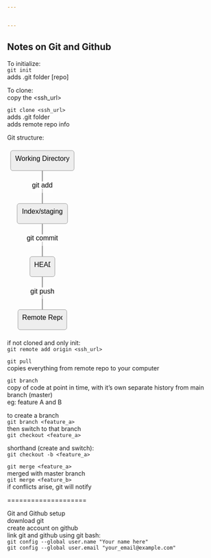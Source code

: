 ```yaml
---


---
```


<h2 id="notes-on-git-and-github">Notes on Git and Github</h2>
<p>To initialize:<br>
<code>git init</code><br>
adds .git folder [repo]</p>
<p>To clone:<br>
copy the &lt;ssh_url&gt;</p>
<p><code>git clone &lt;ssh_url&gt;</code><br>
adds .git folder<br>
adds remote repo info</p>
<p>Git structure:</p>
<pre class=" language-mermaid"><svg id="mermaid-svg-l2monyQq0O1Sr7Qc" width="100%" xmlns="http://www.w3.org/2000/svg" xmlns:xlink="http://www.w3.org/1999/xlink" height="433.0400085449219" style="max-width: 164.22000122070312px;" viewBox="0 -0.0000019073486328125 164.22000122070312 433.0400085449219"><style>#mermaid-svg-l2monyQq0O1Sr7Qc{font-family:"trebuchet ms",verdana,arial,sans-serif;font-size:16px;fill:#000000;}#mermaid-svg-l2monyQq0O1Sr7Qc .error-icon{fill:#552222;}#mermaid-svg-l2monyQq0O1Sr7Qc .error-text{fill:#552222;stroke:#552222;}#mermaid-svg-l2monyQq0O1Sr7Qc .edge-thickness-normal{stroke-width:2px;}#mermaid-svg-l2monyQq0O1Sr7Qc .edge-thickness-thick{stroke-width:3.5px;}#mermaid-svg-l2monyQq0O1Sr7Qc .edge-pattern-solid{stroke-dasharray:0;}#mermaid-svg-l2monyQq0O1Sr7Qc .edge-pattern-dashed{stroke-dasharray:3;}#mermaid-svg-l2monyQq0O1Sr7Qc .edge-pattern-dotted{stroke-dasharray:2;}#mermaid-svg-l2monyQq0O1Sr7Qc .marker{fill:#666;stroke:#666;}#mermaid-svg-l2monyQq0O1Sr7Qc .marker.cross{stroke:#666;}#mermaid-svg-l2monyQq0O1Sr7Qc svg{font-family:"trebuchet ms",verdana,arial,sans-serif;font-size:16px;}#mermaid-svg-l2monyQq0O1Sr7Qc .label{font-family:"trebuchet ms",verdana,arial,sans-serif;color:#000000;}#mermaid-svg-l2monyQq0O1Sr7Qc .cluster-label text{fill:#333;}#mermaid-svg-l2monyQq0O1Sr7Qc .cluster-label span{color:#333;}#mermaid-svg-l2monyQq0O1Sr7Qc .label text,#mermaid-svg-l2monyQq0O1Sr7Qc span{fill:#000000;color:#000000;}#mermaid-svg-l2monyQq0O1Sr7Qc .node rect,#mermaid-svg-l2monyQq0O1Sr7Qc .node circle,#mermaid-svg-l2monyQq0O1Sr7Qc .node ellipse,#mermaid-svg-l2monyQq0O1Sr7Qc .node polygon,#mermaid-svg-l2monyQq0O1Sr7Qc .node path{fill:#eee;stroke:#999;stroke-width:1px;}#mermaid-svg-l2monyQq0O1Sr7Qc .node .label{text-align:center;}#mermaid-svg-l2monyQq0O1Sr7Qc .node.clickable{cursor:pointer;}#mermaid-svg-l2monyQq0O1Sr7Qc .arrowheadPath{fill:#333333;}#mermaid-svg-l2monyQq0O1Sr7Qc .edgePath .path{stroke:#666;stroke-width:1.5px;}#mermaid-svg-l2monyQq0O1Sr7Qc .flowchart-link{stroke:#666;fill:none;}#mermaid-svg-l2monyQq0O1Sr7Qc .edgeLabel{background-color:white;text-align:center;}#mermaid-svg-l2monyQq0O1Sr7Qc .edgeLabel rect{opacity:0.5;background-color:white;fill:white;}#mermaid-svg-l2monyQq0O1Sr7Qc .cluster rect{fill:hsl(210,66.6666666667%,95%);stroke:#26a;stroke-width:1px;}#mermaid-svg-l2monyQq0O1Sr7Qc .cluster text{fill:#333;}#mermaid-svg-l2monyQq0O1Sr7Qc .cluster span{color:#333;}#mermaid-svg-l2monyQq0O1Sr7Qc div.mermaidTooltip{position:absolute;text-align:center;max-width:200px;padding:2px;font-family:"trebuchet ms",verdana,arial,sans-serif;font-size:12px;background:hsl(-160,0%,93.3333333333%);border:1px solid #26a;border-radius:2px;pointer-events:none;z-index:100;}#mermaid-svg-l2monyQq0O1Sr7Qc:root{--mermaid-font-family:"trebuchet ms",verdana,arial,sans-serif;}#mermaid-svg-l2monyQq0O1Sr7Qc flowchart{fill:apa;}</style><g><g class="output"><g class="clusters"></g><g class="edgePaths"><g class="edgePath LS-A LE-B" style="opacity: 1;" id="L-A-B"><path class="path" d="M82.11000061035156,54.720001220703125L82.11000061035156,93.08000087738037L82.11000061035156,131.44000053405762" marker-end="url(https://stackedit.io/app#arrowhead322)" style="fill:none"></path><defs><marker id="arrowhead322" viewBox="0 0 10 10" refX="9" refY="5" markerUnits="strokeWidth" markerWidth="8" markerHeight="6" orient="auto"><path d="M 0 0 L 10 5 L 0 10 z" class="arrowheadPath" style="stroke-width: 1; stroke-dasharray: 1, 0;"></path></marker></defs></g><g class="edgePath LS-B LE-C" style="opacity: 1;" id="L-B-C"><path class="path" d="M82.11000061035156,178.16000175476074L82.11000061035156,216.520001411438L82.11000061035156,254.88000106811523" marker-end="url(https://stackedit.io/app#arrowhead323)" style="fill:none"></path><defs><marker id="arrowhead323" viewBox="0 0 10 10" refX="9" refY="5" markerUnits="strokeWidth" markerWidth="8" markerHeight="6" orient="auto"><path d="M 0 0 L 10 5 L 0 10 z" class="arrowheadPath" style="stroke-width: 1; stroke-dasharray: 1, 0;"></path></marker></defs></g><g class="edgePath LS-C LE-D" style="opacity: 1;" id="L-C-D"><path class="path" d="M82.11000061035156,301.60000228881836L82.11000061035156,339.9600019454956L82.11000061035156,378.32000160217285" marker-end="url(https://stackedit.io/app#arrowhead324)" style="fill:none"></path><defs><marker id="arrowhead324" viewBox="0 0 10 10" refX="9" refY="5" markerUnits="strokeWidth" markerWidth="8" markerHeight="6" orient="auto"><path d="M 0 0 L 10 5 L 0 10 z" class="arrowheadPath" style="stroke-width: 1; stroke-dasharray: 1, 0;"></path></marker></defs></g></g><g class="edgeLabels"><g class="edgeLabel" style="opacity: 1;" transform="translate(82.11000061035156,93.08000087738037)"><g transform="translate(-25,-13.359999656677246)" class="label"><rect rx="0" ry="0" width="50" height="26.719999313354492"></rect><foreignObject width="50" height="26.719999313354492"><div xmlns="http://www.w3.org/1999/xhtml" style="display: inline-block; white-space: nowrap;"><span id="L-L-A-B" class="edgeLabel L-LS-A' L-LE-B">git add</span></div></foreignObject></g></g><g class="edgeLabel" style="opacity: 1;" transform="translate(82.11000061035156,216.520001411438)"><g transform="translate(-38.86750030517578,-13.359999656677246)" class="label"><rect rx="0" ry="0" width="77.73500061035156" height="26.719999313354492"></rect><foreignObject width="77.73500061035156" height="26.719999313354492"><div xmlns="http://www.w3.org/1999/xhtml" style="display: inline-block; white-space: nowrap;"><span id="L-L-B-C" class="edgeLabel L-LS-B' L-LE-C">git commit</span></div></foreignObject></g></g><g class="edgeLabel" style="opacity: 1;" transform="translate(82.11000061035156,339.9600019454956)"><g transform="translate(-28.31999969482422,-13.359999656677246)" class="label"><rect rx="0" ry="0" width="56.63999938964844" height="26.719999313354492"></rect><foreignObject width="56.63999938964844" height="26.719999313354492"><div xmlns="http://www.w3.org/1999/xhtml" style="display: inline-block; white-space: nowrap;"><span id="L-L-C-D" class="edgeLabel L-LS-C' L-LE-D">git push</span></div></foreignObject></g></g></g><g class="nodes"><g class="node default" style="opacity: 1;" id="flowchart-A-1902" transform="translate(82.11000061035156,31.360000610351562)"><rect rx="5" ry="5" x="-74.11000061035156" y="-23.359999656677246" width="148.22000122070312" height="46.71999931335449" class="label-container"></rect><g class="label" transform="translate(0,0)"><g transform="translate(-64.11000061035156,-13.359999656677246)"><foreignObject width="128.22000122070312" height="26.719999313354492"><div xmlns="http://www.w3.org/1999/xhtml" style="display: inline-block; white-space: nowrap;">Working Directory</div></foreignObject></g></g></g><g class="node default" style="opacity: 1;" id="flowchart-B-1903" transform="translate(82.11000061035156,154.80000114440918)"><rect rx="5" ry="5" x="-58.91999816894531" y="-23.359999656677246" width="117.83999633789062" height="46.71999931335449" class="label-container"></rect><g class="label" transform="translate(0,0)"><g transform="translate(-48.91999816894531,-13.359999656677246)"><foreignObject width="97.83999633789062" height="26.719999313354492"><div xmlns="http://www.w3.org/1999/xhtml" style="display: inline-block; white-space: nowrap;">Index/staging</div></foreignObject></g></g></g><g class="node default" style="opacity: 1;" id="flowchart-C-1904" transform="translate(82.11000061035156,278.2400016784668)"><rect rx="5" ry="5" x="-29.145000457763672" y="-23.359999656677246" width="58.290000915527344" height="46.71999931335449" class="label-container"></rect><g class="label" transform="translate(0,0)"><g transform="translate(-19.145000457763672,-13.359999656677246)"><foreignObject width="38.290000915527344" height="26.719999313354492"><div xmlns="http://www.w3.org/1999/xhtml" style="display: inline-block; white-space: nowrap;">HEAD</div></foreignObject></g></g></g><g class="node default" style="opacity: 1;" id="flowchart-D-1905" transform="translate(82.11000061035156,401.6800022125244)"><rect rx="5" ry="5" x="-57.02000045776367" y="-23.359999656677246" width="114.04000091552734" height="46.71999931335449" class="label-container"></rect><g class="label" transform="translate(0,0)"><g transform="translate(-47.02000045776367,-13.359999656677246)"><foreignObject width="94.04000091552734" height="26.719999313354492"><div xmlns="http://www.w3.org/1999/xhtml" style="display: inline-block; white-space: nowrap;">Remote Repo</div></foreignObject></g></g></g></g></g></g></svg></pre>
<p>if not cloned and only init:<br>
<code>git remote add origin &lt;ssh_url&gt;</code></p>
<p><code>git pull</code><br>
copies everything from remote repo to your computer</p>
<p><code>git branch</code><br>
copy of code at point in time, with it’s own separate history from main branch (master)<br>
eg: feature A and B</p>
<p>to create a branch<br>
<code>git branch &lt;feature_a&gt;</code><br>
then switch to that branch<br>
<code>git checkout &lt;feature_a&gt;</code></p>
<p>shorthand (create and switch):<br>
<code>git checkout -b &lt;feature_a&gt;</code></p>
<p><code>git merge &lt;feature_a&gt;</code><br>
merged with master branch<br>
<code>git merge &lt;feature_b&gt;</code><br>
if conflicts arise, git will notify</p>
<p>====================</p>
<p>Git and Github setup<br>
download git<br>
create account on github<br>
link git and github using git bash:<br>
<code>git config --global user.name "Your name here"</code><br>
<code>git config --global user.email "your_email@example.com"</code></p>

